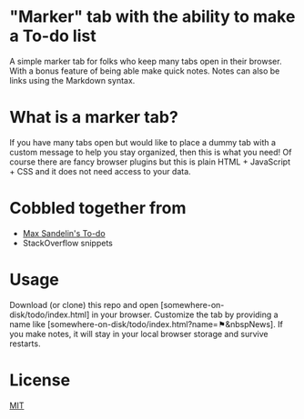 # "Marker" tab with the ability to make a To-do list
A simple marker tab for folks who keep many tabs open in their browser. With a bonus feature of being able make quick notes. Notes can also be links using the Markdown syntax.

# What is a marker tab?
If you have many tabs open but would like to place a dummy tab with a custom message to help you stay organized, then this is what you need! Of course there are fancy browser plugins but this is plain HTML + JavaScript + CSS and it does not need access to your data.

# Cobbled together from
 * [Max Sandelin's To-do](https://github.com/themaxsandelin/todo)
 * StackOverflow snippets

# Usage
Download (or clone) this repo and open [somewhere-on-disk/todo/index.html] in your browser. Customize the tab by providing a name like [somewhere-on-disk/todo/index.html?name=⚑&nbspNews]. If you make notes, it will stay in your local browser storage and survive restarts.

# License
[MIT](LICENSE.md)
